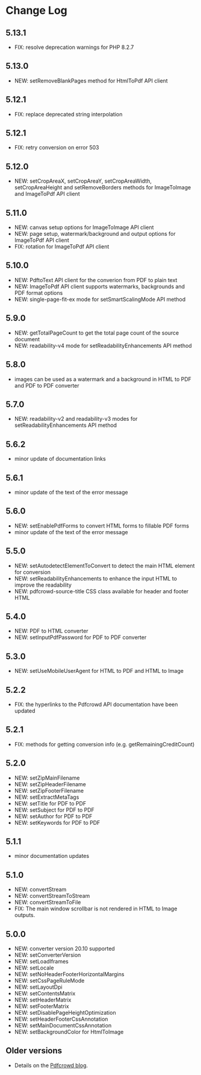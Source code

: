 Change Log
==========

5.13.1
------

- FIX: resolve deprecation warnings for PHP 8.2.7

5.13.0
------

- NEW: setRemoveBlankPages method for HtmlToPdf API client

5.12.1
------

- FIX: replace deprecated string interpolation

5.12.1
------

- FIX: retry conversion on error 503

5.12.0
------

- NEW: setCropAreaX, setCropAreaY, setCropAreaWidth, setCropAreaHeight and setRemoveBorders methods for ImageToImage and ImageToPdf API client

5.11.0
------

- NEW: canvas setup options for ImageToImage API client
- NEW: page setup, watermark/background and output options for ImageToPdf API client
- FIX: rotation for ImageToPdf API client

5.10.0
------

- NEW: PdftoText API client for the converion from PDF to plain text
- NEW: ImageToPdf API client supports watermarks, backgrounds and PDF format options
- NEW: single-page-fit-ex mode for setSmartScalingMode API method

5.9.0
-----

- NEW: getTotalPageCount to get the total page count of the source document
- NEW: readability-v4 mode for setReadabilityEnhancements API method

5.8.0
-----

- images can be used as a watermark and a background in HTML to PDF and PDF to PDF converter

5.7.0
-----

- NEW: readability-v2 and readability-v3 modes for setReadabilityEnhancements API method

5.6.2
-----

- minor update of documentation links

5.6.1
-----

- minor update of the text of the error message

5.6.0
-----

- NEW: setEnablePdfForms to convert HTML forms to fillable PDF forms
- minor update of the text of the error message

5.5.0
-----

- NEW: setAutodetectElementToConvert to detect the main HTML element for conversion
- NEW: setReadabilityEnhancements to enhance the input HTML to improve the readability
- NEW: pdfcrowd-source-title CSS class available for header and footer HTML

5.4.0
-----

- NEW: PDF to HTML converter
- NEW: setInputPdfPassword for PDF to PDF converter

5.3.0
-----

- NEW: setUseMobileUserAgent for HTML to PDF and HTML to Image

5.2.2
-----

- FIX: the hyperlinks to the Pdfcrowd API documentation have been updated

5.2.1
-----

- FIX: methods for getting conversion info (e.g. getRemainingCreditCount)

5.2.0
-----

- NEW: setZipMainFilename
- NEW: setZipHeaderFilename
- NEW: setZipFooterFilename
- NEW: setExtractMetaTags
- NEW: setTitle for PDF to PDF
- NEW: setSubject for PDF to PDF
- NEW: setAuthor for PDF to PDF
- NEW: setKeywords for PDF to PDF

5.1.1
-----

- minor documentation updates

5.1.0
-----

- NEW: convertStream
- NEW: convertStreamToStream
- NEW: convertStreamToFile
- FIX: The main window scrollbar is not rendered in HTML to Image outputs.

5.0.0
-----

- NEW: converter version 20.10 supported
- NEW: setConverterVersion
- NEW: setLoadIframes
- NEW: setLocale
- NEW: setNoHeaderFooterHorizontalMargins
- NEW: setCssPageRuleMode
- NEW: setLayoutDpi
- NEW: setContentsMatrix
- NEW: setHeaderMatrix
- NEW: setFooterMatrix
- NEW: setDisablePageHeightOptimization
- NEW: setHeaderFooterCssAnnotation
- NEW: setMainDocumentCssAnnotation
- NEW: setBackgroundColor for HtmlToImage

Older versions
--------------

- Details on the [Pdfcrowd blog](https://pdfcrowd.com/blog/).

